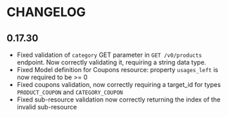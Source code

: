 # CHANGELOG

## 0.17.30
* Fixed validation of `category` GET parameter in `GET /v0/products` endpoint. Now correctly validating it, requiring a string data type.
* Fixed Model definition for Coupons resource: property `usages_left` is now required to be >= 0
* Fixed coupons validation, now correctly requiring a target_id for types `PRODUCT_COUPON` and `CATEGORY_COUPON`
* Fixed sub-resource validation now correctly returning the index of the invalid sub-resource
